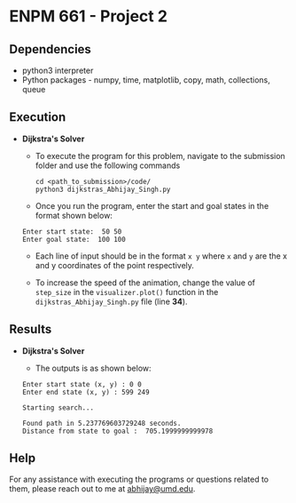 # ENPM 661 - Project 2

## Dependencies

* python3 interpreter
* Python packages - numpy, time, matplotlib, copy, math, collections, queue

## Execution

* **Dijkstra's Solver** 
    
    - To execute the program for this problem, navigate to the submission folder and use the following commands
        ```
        cd <path_to_submission>/code/
        python3 dijkstras_Abhijay_Singh.py
        ```

    - Once you run the program, enter the start and goal states in the format shown below:
    ```
    Enter start state:  50 50
    Enter goal state:  100 100
    ```

    - Each line of input should be in the format `x y` where `x` and `y` are the x and y coordinates of the point respectively.
    
    - To increase the speed of the animation, change the value of `step_size` in the `visualizer.plot()` function in the `dijkstras_Abhijay_Singh.py` file (line **34**).

## Results
* **Dijkstra's Solver** 
    
    - The outputs is as shown below:
    ```
    Enter start state (x, y) : 0 0
    Enter end state (x, y) : 599 249

    Starting search...

    Found path in 5.237769603729248 seconds.
    Distance from state to goal :  705.1999999999978
    ```

## Help
For any assistance with executing the programs or questions related to them, please reach out to me at abhijay@umd.edu.
